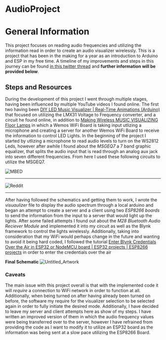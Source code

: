 # AudioProject

# General Information
This project focuses on reading audio frequencies and utilizing the information read in order to create an audio visualizer wirelessly. This is a project that has been in the making for a year as an introduction to Arduino and ESP in my free time. A timeline of my improvements and steps in this journey can be found [in this twitter thread](https://twitter.com/PunaticGerry/status/1292268597901811712?s=20) and **further information will be provided below**.


## Steps and Resources
 During the development of this project I went through multiple stages, having been influenced by multiple YouTube videos I found online. The first two having been [DIY LED Music Visualizer | Real-Time Animations (Arduino)](https://youtu.be/lU1GVVU9gLU) that focused on utilizing the LMX31 Voltage to Frequency converter, and a circuit he found online, in addition to [Making Wireless MUSIC VISUALIZING Floor Lamps](https://youtu.be/yninmUrl4C0) in which a Wemos WiFi Board is taking input utlizing a microphone and creating a server for another Wemos WiFi Board to receive the information to control LED Lights.
 In the beginning of the project I started by utlizing a microphone to read audio levels to turn on the WS2812 Leds, however after awhile I found about the *MSGEQ7* a 7 band graphic equalizer, that splits the audio input that is read through an analog aux jack into seven different frequencies. From here I used these following circuits to utilize the MSGEQ7.
 
 ![MBED](http://developer.mbed.org/media/uploads/chrisisthefish/equalizerschematic.png)
 
 ---
 
 ![Reddit](https://external-preview.redd.it/k60hzDqywt11Vxf9Lf1IaOPm1nax_M0aXfSNiSU6Z-4.jpg?auto=webp&s=7c847391825ed8cf634db3ca683357c1acca59fb)
 
 ---
 
  After having followed the schematics and getting them to work, I wrote the *visuaulizer* file to display the audio spectrum through a local arduino and began an attempt to create a server and a client using two *ESP8266 boards* to send the information from the input to a server that would light up the lights. After some failed attempts I found out about the *M28 Bluetooth Audio Reciever Module* and implemented it into my circuit as well as the Blynk framework to control the lights wirelessly. Additionally, taking into consideration that my WiFi would perhaps change in the future and wanting to avoid it being hard coded, I followed the tutorial [Enter Blynk Credentials Over the Air in ESP32 or NodeMCU board | ESP32 projects | ESP8266 projects](https://youtu.be/cjGBlEVPGBI) in order to enter the credentials over the air
  
  **Final Schematic**
  ![Untitled_Artwork](https://user-images.githubusercontent.com/81593072/126049060-28d45e6e-e0b2-4aae-a0c5-0ec2d1f44913.png)
  
### Caveats
   The main issue with this project overall is that with the implemented code it will *require* a connection to WiFi network in order to function at all. Additionally, when being turned on after having already been turned on before, the software my require for the visualizer selection to be selected again in order to fully initiate the desired mode. Additionally, I have decided to leave my server and client attempts here as show of my steps. I have written an improved version of them in which the audio frequency values were being transferred over to the server, however I have refrained from providing the code as I want to modify it to utilize an ESP32 board as the information was being sent at a slow pace utilizing the ESP8266 Board.

